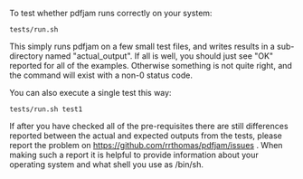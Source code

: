 To test whether pdfjam runs correctly on your system:

    tests/run.sh

This simply runs pdfjam on a few small test files, and writes results in a 
sub-directory named "actual_output". If all is well, you should just see 
"OK" reported for all of the examples. Otherwise something is not quite right,
and the command will exist with a non-0 status code.

You can also execute a single test this way:

    tests/run.sh test1

If after you have checked all of the pre-requisites there are still differences 
reported between the actual and expected outputs from the tests, please
report the problem on https://github.com/rrthomas/pdfjam/issues .
When making such a report it is helpful to provide information
about your operating system and what shell you use as /bin/sh. 
